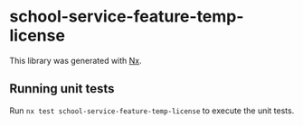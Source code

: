 # school-service-feature-temp-license

This library was generated with [Nx](https://nx.dev).

## Running unit tests

Run `nx test school-service-feature-temp-license` to execute the unit tests.

